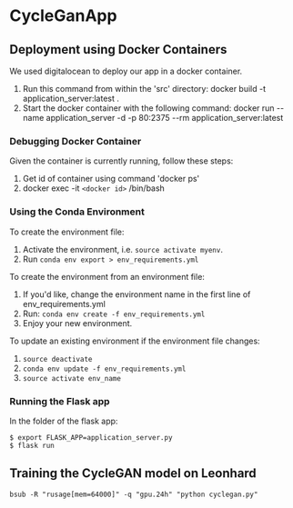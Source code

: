 # CycleGanApp
## Deployment using Docker Containers
We used digitalocean to deploy our app in a docker container.
1. Run this command from within the 'src' directory:  docker build -t application_server:latest .
2. Start the docker container with the following command: docker run --name application_server -d -p 80:2375 --rm application_server:latest

### Debugging Docker Container
Given the container is currently running, follow these steps:
1. Get id of container using command 'docker ps'
2. docker exec -it `<docker id>` /bin/bash

### Using the Conda Environment

To create the environment file:
1. Activate the environment, i.e. `source activate myenv`.
2. Run `conda env export > env_requirements.yml`

To create the environment from an environment file:
1. If you'd like, change the environment name in the first line of env_requirements.yml
2. Run: `conda env create -f env_requirements.yml`
3. Enjoy your new environment. 

To update an existing environment if the environment file changes:
1. `source deactivate`
2. `conda env update -f env_requirements.yml`
3. `source activate env_name`

### Running the Flask app

In the folder of the flask app:
```
$ export FLASK_APP=application_server.py
$ flask run
```
## Training the CycleGAN model on Leonhard
`bsub -R "rusage[mem=64000]" -q "gpu.24h" "python cyclegan.py"`
